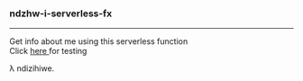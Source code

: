 ### ndzhw-i-serverless-fx
___________

Get info about me using this serverless function  
Click <a href="https://ndzhw-i-serverless-fx.vercel.app/" target="_blank" > here </a> for testing




&lambda; ndizihiwe.
